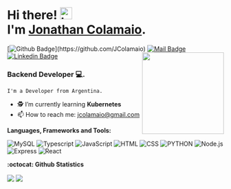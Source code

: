 # Hi there!  <img src="https://user-images.githubusercontent.com/1303154/88677602-1635ba80-d120-11ea-84d8-d263ba5fc3c0.gif" width="28px" alt="hi"> <br> I'm [Jonathan Colamaio](https://www.linkedin.com/in/jonathan-colamaio/). 



[![Github Badge](https://img.shields.io/badge/-JC-rgb(36,%2041,%2046)?style=flat&labelColor=rgb(36,%2041,%2046)&logo=github&logoColor=white)](https://github.com/JColamaio)
[![Mail Badge](https://img.shields.io/badge/-jcolamaio-c0392b?style=flat&labelColor=c0392b&logo=gmail&logoColor=white)](mailto:jcolamaio@gmail.com)
<img align='right' src='https://user-images.githubusercontent.com/5713670/87202985-820dcb80-c2b6-11ea-9f56-7ec461c497c3.gif' width='190'>
[![Linkedin Badge](https://img.shields.io/badge/-Jonathan-0e76a8?style=flat&labelColor=0e76a8&logo=linkedin&logoColor=white)](https://www.linkedin.com/in/jonathan-colamaio-aa0671184/) 


### Backend Developer 💻.

    I'm a Developer from Argentina.
- 🕵 I’m currently learning **Kubernetes**
- 📫 How to reach me: jcolamaio@gmail.com <br>

**Languages, Frameworks and Tools:**  &nbsp;

![MySQL](https://img.shields.io/badge/-MYSQL-00618b?style=for-the-badge&logo=mysql&logoColor=fafafa)
![Typescript](https://img.shields.io/badge/-Typescript-61DAFB?style=for-the-badge&logo=typescript&logoColor=333)
![JavaScript](https://img.shields.io/badge/-JavaScript-F7DF1E?style=for-the-badge&logo=javascript&logoColor=333)
![HTML](https://img.shields.io/badge/-HTML-E34F26?style=for-the-badge&logo=html5&logoColor=fafafa)
![CSS](https://img.shields.io/badge/-CSS-1572B6?style=for-the-badge&logo=css3&logoColor=fafafa)
![PYTHON](https://img.shields.io/badge/-PYTHON-00618b?style=for-the-badge&logo=python&logoColor=fafafa)
![Node.js](https://img.shields.io/badge/-Node.js-339933?style=for-the-badge&logo=node.js&logoColor=FAFAFA)
![Express](https://img.shields.io/badge/-Express-FAFAFA?style=for-the-badge&logo=express&logoColor=333)
![React](https://img.shields.io/badge/-React-61DAFB?style=for-the-badge&logo=react&logoColor=333)




**:octocat: Github Statistics**
<p>
    <img align="center" src="https://github-readme-stats.vercel.app/api?username=JColamaio&hide=contribs,prs&theme=tokyonight&show_icons=true"/>
    <img align="center" src="https://github-readme-stats.vercel.app/api/top-langs/?username=JColamaio&layout=compact&theme=tokyonight"/>
</p>
